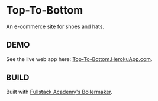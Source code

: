 # Top-To-Bottom

An e-commerce site for shoes and hats.

## DEMO

See the live web app here: [Top-To-Bottom.HerokuApp.com](https://top-to-bottom.herokuapp.com).

## BUILD

Built with [Fullstack Academy's Boilermaker](https://github.com/FullstackAcademy/boilermaker).

